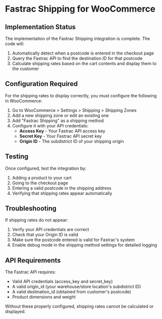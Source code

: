 # Fastrac Shipping for WooCommerce

## Implementation Status

The implementation of the Fastrac Shipping integration is complete. The code will:

1. Automatically detect when a postcode is entered in the checkout page
2. Query the Fastrac API to find the destination ID for that postcode
3. Calculate shipping rates based on the cart contents and display them to the customer

## Configuration Required

For the shipping rates to display correctly, you must configure the following in WooCommerce:

1. Go to WooCommerce > Settings > Shipping > Shipping Zones
2. Add a new shipping zone or edit an existing one
3. Add "Fastrac Shipping" as a shipping method
4. Configure it with your API credentials:
   - **Access Key** - Your Fastrac API access key
   - **Secret Key** - Your Fastrac API secret key
   - **Origin ID** - The subdistrict ID of your shipping origin

## Testing

Once configured, test the integration by:

1. Adding a product to your cart
2. Going to the checkout page
3. Entering a valid postcode in the shipping address
4. Verifying that shipping rates appear automatically

## Troubleshooting

If shipping rates do not appear:

1. Verify your API credentials are correct
2. Check that your Origin ID is valid
3. Make sure the postcode entered is valid for Fastrac's system
4. Enable debug mode in the shipping method settings for detailed logging

## API Requirements

The Fastrac API requires:
- Valid API credentials (access_key and secret_key)
- A valid origin_id (your warehouse/store location's subdistrict ID)
- A valid destination_id (obtained from customer's postcode)
- Product dimensions and weight

Without these properly configured, shipping rates cannot be calculated or displayed.

